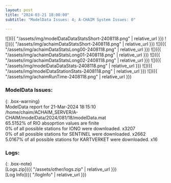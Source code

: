```yaml
---
layout: post
title: "2024-03-21 18:00:00"
subtitle: "ModelData Issues: 4; A-CHAIM System Issues: 0"

---
```


![]({{ "/assets/img/modelDataDataStatsShort-2408118.png" | relative_url }})
![]({{ "/assets/img/achaimDataStatsShort-2408118.png" | relative_url }})
![]({{ "/assets/img/achaimDataStatsLong00-2408118.png" | relative_url }})
![]({{ "/assets/img/achaimDataStatsLong01-2408118.png" | relative_url }})
![]({{ "/assets/img/achaimDataStatsLong02-2408118.png" | relative_url }})
![]({{ "/assets/img/modelDataDataStats-2408118.png" | relative_url }})
![]({{ "/assets/img/modelDataStationStats-2408118.png" | relative_url }})
![]({{ "/assets/img/achaimRunTime-2408118.png" | relative_url }})


### ModelData Issues:  
  
{: .box-warning}  
 ModelData report for 21-Mar-2024 18:15:10   
 /home/chaim/ACHAIM_SERVER/A-CHAIM/modelData/2024/081/18/modelData.mat   
 65.5152% of RIO absoprtion values are finite   
 0% of all possible stations for IONO were downloaded. x3207   
 0% of all possible stations for SENTINEL were downloaded. x2662   
 5.0167% of all possible stations for KARTVERKET were downloaded. x16   
  


### Logs:  
  
{: .box-note}  
[Logs.zip]({{ "/assets/other/logs.zip" | relative_url }})  
[Log Info]({{ "/logInfo" | relative_url }})  
